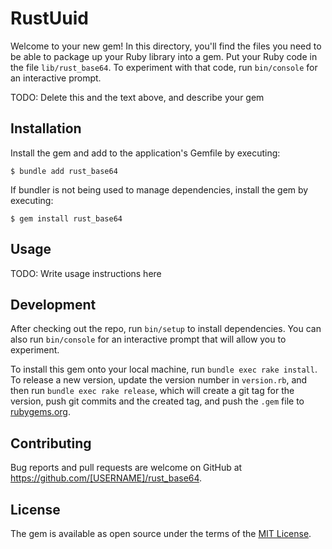 # RustUuid

Welcome to your new gem! In this directory, you'll find the files you need to be able to package up your Ruby library into a gem. Put your Ruby code in the file `lib/rust_base64`. To experiment with that code, run `bin/console` for an interactive prompt.

TODO: Delete this and the text above, and describe your gem

## Installation

Install the gem and add to the application's Gemfile by executing:

    $ bundle add rust_base64

If bundler is not being used to manage dependencies, install the gem by executing:

    $ gem install rust_base64

## Usage

TODO: Write usage instructions here

## Development

After checking out the repo, run `bin/setup` to install dependencies. You can also run `bin/console` for an interactive prompt that will allow you to experiment.

To install this gem onto your local machine, run `bundle exec rake install`. To release a new version, update the version number in `version.rb`, and then run `bundle exec rake release`, which will create a git tag for the version, push git commits and the created tag, and push the `.gem` file to [rubygems.org](https://rubygems.org).

## Contributing

Bug reports and pull requests are welcome on GitHub at https://github.com/[USERNAME]/rust_base64.

## License

The gem is available as open source under the terms of the [MIT License](https://opensource.org/licenses/MIT).
